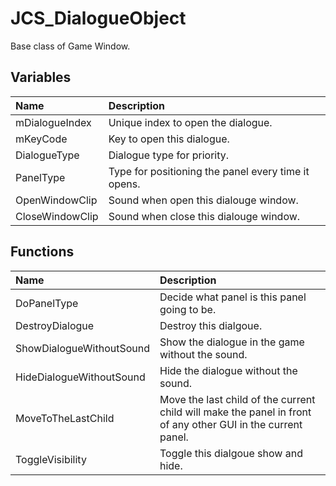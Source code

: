 # JCS_DialogueObject

Base class of Game Window.

## Variables

| Name | Description |
|:---|:---|
| mDialogueIndex | Unique index to open the dialogue. |
| mKeyCode | Key to open this dialogue. |
| DialogueType | Dialogue type for priority. |
| PanelType | Type for positioning the panel every time it opens. |
| OpenWindowClip | Sound when open this dialouge window. |
| CloseWindowClip | Sound when close this dialouge window. |

## Functions

| Name | Description |
|:---|:---|
| DoPanelType | Decide what panel is this panel going to be. |
| DestroyDialogue | Destroy this dialgoue. |
| ShowDialogueWithoutSound | Show the dialogue in the game without the sound. |
| HideDialogueWithoutSound | Hide the dialogue without the sound. |
| MoveToTheLastChild | Move the last child of the current child will make the panel in front of any other GUI in the current panel. |
| ToggleVisibility | Toggle this dialgoue show and hide. |
